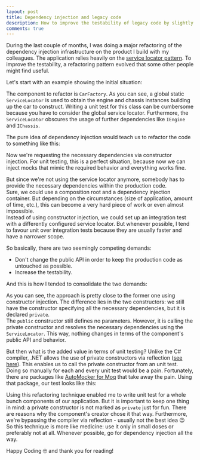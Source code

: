 ```yaml
---
layout: post
title: Dependency injection and legacy code
description: How to improve the testability of legacy code by slightly introducing dependency injection.
comments: true
---
```


During the last couple of months, I was doing a major refactoring of the dependency injection infrastructure on the product I build with my colleagues. The application relies heavily on the [service locator pattern](https://en.wikipedia.org/wiki/Service_locator_pattern). To improve the testability, a refactoring pattern evolved that some other people might find useful.

Let's start with an example showing the initial situation:

<script src="https://gist.github.com/mu88/184d4112bac50776ca20a0dfabd378c5.js?file=ServiceLocator.cs"></script>

The component to refactor is `CarFactory`. As you can see, a global static `ServiceLocator` is used to obtain the engine and chassis instances building up the car to construct. Writing a unit test for this class can be cumbersome because you have to consider the global service locator. Furthermore, the `ServiceLocator` obscures the usage of further dependencies like `IEngine` and `IChassis`.

The pure idea of dependency injection would teach us to refactor the code to something like this:

<script src="https://gist.github.com/mu88/184d4112bac50776ca20a0dfabd378c5.js?file=PureDependencyInjection.cs"></script>

Now we're requesting the necessary dependencies via constructor injection. For unit testing, this is a perfect situation, because now we can inject mocks that mimic the required behavior and everything works fine.

But since we're not using the service locator anymore, somebody has to provide the necessary dependencies within the production code.  
Sure, we could use a composition root and a dependency injection container. But depending on the circumstances (size of application, amount of time, etc.), this can become a very hard piece of work or even almost impossible.  
Instead of using constructor injection, we could set up an integration test with a differently configured service locator. But whenever possible, I tend to favour unit over integration tests because they are usually faster and have a narrower scope.

So basically, there are two seemingly competing demands:
* Don't change the public API in order to keep the production code as untouched as possible.
* Increase the testability.

And this is how I tended to consolidate the two demands:

<script src="https://gist.github.com/mu88/184d4112bac50776ca20a0dfabd378c5.js?file=Final.cs"></script>

As you can see, the approach is pretty close to the former one using constructor injection. The difference lies in the two constructors: we still have the constructor specifying all the necessary dependencies, but it is declared `private`.  
The `public` constructor still defines no parameters. However, it is calling the private constructor and resolves the necessary dependencies using the `ServiceLocator`. This way, nothing changes in terms of the component's public API and behavior.

But then what is the added value in terms of unit testing? Unlike the C# compiler, .NET allows the use of private constructors via reflection ([see here](https://docs.microsoft.com/en-us/dotnet/api/system.activator.createinstance?view=netframework-4.8#System_Activator_CreateInstance_System_Type_System_Boolean_)). This enables us to call the private constructor from an unit test.  
Doing so manually for each and every unit test would be a pain. Fortunately, there are packages like [AutoMocker for Moq](https://github.com/moq/Moq.AutoMocker) that take away the pain. Using that package, our test looks like this:

<script src="https://gist.github.com/mu88/184d4112bac50776ca20a0dfabd378c5.js?file=UnitTest.cs"></script>

Using this refactoring technique enabled me to write unit test for a whole bunch components of our application. But it is important to keep one thing in mind: a private constructor is not marked as `private` just for fun. There are reasons why the component's creator chose it that way. Furthermore, we're bypassing the compiler via reflection - usually not the best idea :wink:  
So this technique is more like medicine: use it only in small doses or preferably not at all. Whenever possible, go for dependency injection all the way.

Happy Coding :nerd_face: and thank you for reading!